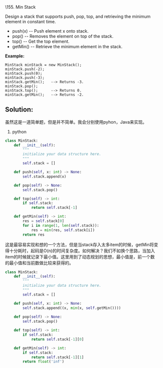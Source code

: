 \155. Min Stack

Design a stack that supports push, pop, top, and retrieving the minimum element in constant time.

- push(x) -- Push element x onto stack.
- pop() -- Removes the element on top of the stack.
- top() -- Get the top element.
- getMin() -- Retrieve the minimum element in the stack.

 

**Example:**

```
MinStack minStack = new MinStack();
minStack.push(-2);
minStack.push(0);
minStack.push(-3);
minStack.getMin();   --> Returns -3.
minStack.pop();
minStack.top();      --> Returns 0.
minStack.getMin();   --> Returns -2.
```



## Solution:

虽然这是一道简单题，但是并不简单。我会分别使用pyhon，Java来实现。

1. python

```python
class MinStack:
    def __init__(self):
        """
        initialize your data structure here.
        """
        self.stack = []

    def push(self, x: int) -> None:
        self.stack.append(x)

    def pop(self) -> None:
        self.stack.pop()

    def top(self) -> int:
        if self.stack:
            return self.stack[-1] 

    def getMin(self) -> int:
        res = self.stack[0]
        for i in range(1, len(self.stack)):
            res = min(res, self.stack[i])
        return res
```

这是最容易实现和想的一个方法，但是当stack存入太多item的时候，getMin将变得十分耗时，起码是O(n)的时间复杂度。如何解决？我们不如换个思路，当加入item的时候就记录下最小值。这里用到了动态规划的思想，最小值是，前一个数的最小值和当前数做比较来获得的。

```python
class MinStack:
    def __init__(self):
        """
        initialize your data structure here.
        """
        self.stack = []

    def push(self, x: int) -> None:
        self.stack.append((x, min(x, self.getMin())))
        
    def pop(self) -> None:
        self.stack.pop()

    def top(self) -> int:
        if self.stack:
            return self.stack[-1][0] 

    def getMin(self) -> int:
        if self.stack:
            return self.stack[-1][1]
        return float('inf')
```

